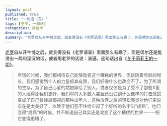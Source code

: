 ```yaml
---
layout: post
published: true
title: "一句话（五）"
tags: [老罗, 一句话]
categories: 非技术    
description: 
summary: "老罗自从开牛博之后，就变得没有《老罗语录》里面那么有趣了，但是偶尔还是能讲出一两句深沉的话，或者用老罗的话说：装逼。这句话出自《关于莉莉王的一切》。 年轻的时候，我们都相信自己能够改变这个糟糕的世界，但是随着年龄的增长，我们感觉到个人的力量"
---
```

[老罗][Link 1]自从开牛博之后，就变得没有《老罗语录》里面那么有趣了，但是偶尔还是能讲出一两句深沉的话，或者用老罗的话说：装逼。这句话出自《[关于莉莉王的一切][Link 2]》。  
  


> 年轻的时候，我们都相信自己能够改变这个糟糕的世界，但是随着年龄的增长，我们感觉到个人的力量极其有限，我们好像什么也改变不了。为了所谓的生存，为了自己心爱的姑娘嫁给了别人，或者仅仅是为了受不了那些X蛋的人活得比我们更好，我们中的大多数人甚至还没受到什么像样的打击就蜕变成了自己曾经最鄙视的那种成年人，这种放弃之后的轻松感觉对他们来说实在是太美好了，以致于他们忍不住给它起了个好听的名字叫“成熟”。他们变得“成熟”的时候，并不知道自己其实还是改变了这个糟糕的世界------把它变得更糟了。  
> 


[Link 1]: http://www.bullog.cn/blogs/laoluo/
[Link 2]: http://www.bullog.cn/blogs/laoluo/archives/86431.aspx